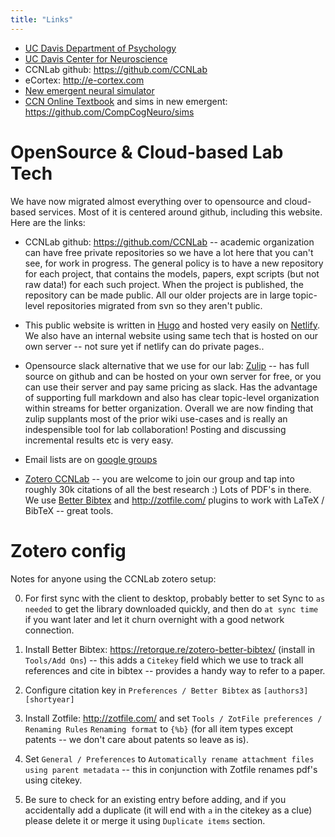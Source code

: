 ```yaml
---
title: "Links"
---
```


* [UC Davis Department of Psychology](https://psychology.ucdavis.edu)  
* [UC Davis Center for Neuroscience](https://neuroscience.sf.ucdavis.edu)  
* CCNLab github: https://github.com/CCNLab
* eCortex: http://e-cortex.com
* [New emergent neural simulator](https://github.com/emer/emergent)
* [CCN Online Textbook](https://grey.colorado.edu/CompCogNeuro/index.php/CCNBook/Main) and sims in new emergent: https://github.com/CompCogNeuro/sims

# OpenSource & Cloud-based Lab Tech

We have now migrated almost everything over to opensource and cloud-based services.  Most of it is centered around github, including this website.  Here are the links:

* CCNLab github: https://github.com/CCNLab -- academic organization can have free private repositories so we have a lot here that you can't see, for work in progress.  The general policy is to have a new repository for each project, that contains the models, papers, expt scripts (but not raw data!) for each such project.  When the project is published, the repository can be made public.  All our older projects are in large topic-level repositories migrated from svn so they aren't public.

* This public website is written in [Hugo](https://gohugo.io) and hosted very easily on [Netlify](https://netlify.com).  We also have an internal website using same tech that is hosted on our own server -- not sure yet if netlify can do private pages..

* Opensource slack alternative that we use for our lab: [Zulip](https://zulipchat.com) -- has full source on github and can be hosted on your own server for free, or you can use their server and pay same pricing as slack.  Has the advantage of supporting full markdown and also has clear topic-level organization within streams for better organization.  Overall we are now finding that zulip supplants most of the prior wiki use-cases and is really an indespensible tool for lab collaboration!  Posting and discussing incremental results etc is very easy.

* Email lists are on [google groups](https://groups.google.com)

* [Zotero CCNLab](https://www.zotero.org/groups/340666/ccnlab) -- you are welcome to join our group and tap into roughly 30k citations of all the best research :)  Lots of PDF's in there.  We use [Better Bibtex](https://github.com/retorquere/zotero-better-bibtex) and http://zotfile.com/ plugins to work with LaTeX / BibTeX -- great tools.

# Zotero config

Notes for anyone using the CCNLab zotero setup:

0. For first sync with the client to desktop, probably better to set Sync to `as needed` to get the library downloaded quickly, and then do `at sync time` if you want later and let it churn overnight with a good network connection.

1. Install Better Bibtex: https://retorque.re/zotero-better-bibtex/  (install in `Tools/Add Ons`) -- this adds a `Citekey` field which we use to track all references and cite in bibtex -- provides a handy way to refer to a paper.

2. Configure citation key in `Preferences / Better Bibtex` as `[authors3][shortyear]`

3. Install Zotfile: http://zotfile.com/ and set `Tools / ZotFile preferences / Renaming Rules` `Renaming format` to `{%b}` (for all item types except patents -- we don't care about patents so leave as is).

4. Set `General / Preferences` to `Automatically rename attachment files using parent metadata` -- this in conjunction with Zotfile renames pdf's using citekey.

5. Be sure to check for an existing entry before adding, and if you accidentally add a duplicate (it will end with `a` in the citekey as a clue) please delete it or merge it using `Duplicate items` section.

